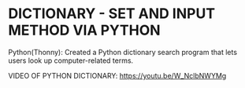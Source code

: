 # DICTIONARY - SET AND INPUT METHOD VIA PYTHON
Python(Thonny): Created a Python dictionary search program that lets users look up computer-related terms.

VIDEO OF PYTHON DICTIONARY: https://youtu.be/W_NclbNWYMg
